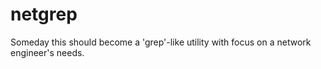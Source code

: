 # netgrep

Someday this should become a 'grep'-like utility with focus on a network engineer's needs.
